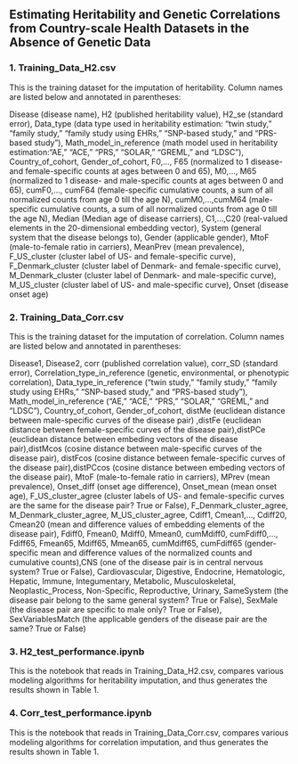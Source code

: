 ## Estimating Heritability and Genetic Correlations from Country-scale Health Datasets in the Absence of Genetic Data

### 1. Training_Data_H2.csv 

This is the training dataset for the imputation of heritability. Column names are listed below and annotated in parentheses:

Disease (disease name), H2 (published heritability value), H2_se (standard error), Data_type (data type used in heritability estimation: “twin study,” “family study,” “family study using EHRs,” “SNP-based study,” and “PRS-based study”), Math_model_in_reference (math model used in heritability estimation:“AE,” “ACE,” “PRS,” “SOLAR,” “GREML,” and “LDSC”), Country_of_cohort, Gender_of_cohort, F0,..., F65 (normalized to 1 disease- and female-specific counts at ages between 0 and 65), M0,..., M65 (normalized to 1 disease- and male-specific counts at ages between 0 and 65), cumF0,..., cumF64 (female-specific cumulative counts, a sum of all normalized counts from age 0 till the age N), cumM0,...,cumM64 (male-specific cumulative counts, a sum of all normalized counts from age 0 till the age N), Median (Median age of disease carriers), C1,...,C20 (real-valued elements in the 20-dimensional embedding vector), System (general system that the disease belongs to), Gender (applicable gender), MtoF (male-to-female ratio in carriers), MeanPrev (mean prevalence), F_US_cluster (cluster label of US- and female-specific curve), F_Denmark_cluster (cluster label of Denmark- and female-specific curve), M_Denmark_cluster (cluster label of Denmark- and male-specific curve), M_US_cluster (cluster label of US- and male-specific curve), Onset (disease onset age)
   
  
### 2. Training_Data_Corr.csv

This is the training dataset for the imputation of correlation. Column names are listed below and annotated in parentheses:

Disease1, Disease2, corr (published correlation value), corr_SD (standard error), Correlation_type_in_reference (genetic, environmental, or phenotypic correlation), Data_type_in_reference (“twin study,” “family study,” “family study using EHRs,” “SNP-based study,” and “PRS-based study”), Math_model_in_reference (“AE,” “ACE,” “PRS,” “SOLAR,” “GREML,” and “LDSC”), Country_of_cohort, Gender_of_cohort, distMe (euclidean distance between male-specific curves of the disease pair) ,distFe (euclidean distance between female-specific curves of the disease pair),distPCe (euclidean distance between embeding vectors of the disease pair),distMcos (cosine distance between male-specific curves of the disease pair), distFcos (cosine distance between female-specific curves of the disease pair),distPCcos (cosine distance between embeding vectors of the disease pair), MtoF (male-to-female ratio in carriers), MPrev (mean prevalence), Onset_diff (onset age difference), Onset_mean (mean onset age), F_US_cluster_agree (cluster labels of US- and female-specific curves are the same for the disease pair? True or False), F_Denmark_cluster_agree, M_Denmark_cluster_agree, M_US_cluster_agree, Cdiff1, Cmean1,..., Cdiff20, Cmean20 (mean and difference values of embedding elements of the disease pair), Fdiff0, Fmean0, Mdiff0, Mmean0, cumMdiff0, cumFdiff0,..., Fdiff65, Fmean65, Mdiff65, Mmean65, cumMdiff65, cumFdiff65 (gender-specific mean and difference values of the normalized counts and cumulative counts),CNS (one of the disease pair is in central nervous system? True or False), Cardiovascular, Digestive, Endocrine, Hematologic, Hepatic, Immune, Integumentary, Metabolic, Musculoskeletal, Neoplastic_Process, Non-Specific, Reproductive, Urinary, SameSystem (the disease pair belong to the same general system? True or False), SexMale (the disease pair are specific to male only? True or False), SexVariablesMatch (the applicable genders of the disease pair are the same? True or False)


### 3. H2_test_performance.ipynb 

This is the notebook that reads in Training_Data_H2.csv, compares various modeling algorithms for heritability imputation, and thus generates the results shown in Table 1.


### 4. Corr_test_performance.ipynb 

This is the notebook that reads in Training_Data_Corr.csv, compares various modeling algorithms for correlation imputation, and thus generates the results shown in Table 1.


